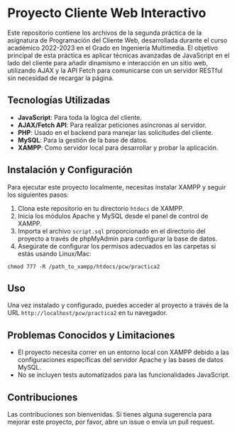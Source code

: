 # Proyecto Cliente Web Interactivo

Este repositorio contiene los archivos de la segunda práctica de la asignatura de Programación del Cliente Web, desarrollada durante el curso académico 2022-2023 en el Grado en Ingeniería Multimedia. El objetivo principal de esta práctica es aplicar técnicas avanzadas de JavaScript en el lado del cliente para añadir dinamismo e interacción en un sitio web, utilizando AJAX y la API Fetch para comunicarse con un servidor RESTful sin necesidad de recargar la página.

## Tecnologías Utilizadas

- **JavaScript**: Para toda la lógica del cliente.
- **AJAX/Fetch API**: Para realizar peticiones asíncronas al servidor.
- **PHP**: Usado en el backend para manejar las solicitudes del cliente.
- **MySQL**: Para la gestión de la base de datos.
- **XAMPP**: Como servidor local para desarrollar y probar la aplicación.

## Instalación y Configuración

Para ejecutar este proyecto localmente, necesitas instalar XAMPP y seguir los siguientes pasos:

1. Clona este repositorio en tu directorio `htdocs` de XAMPP.
2. Inicia los módulos Apache y MySQL desde el panel de control de XAMPP.
3. Importa el archivo `script.sql` proporcionado en el directorio del proyecto a través de phpMyAdmin para configurar la base de datos.
4. Asegúrate de configurar los permisos adecuados en las carpetas si estás usando Linux/Mac:

```
chmod 777 -R /path_to_xampp/htdocs/pcw/practica2
```


## Uso

Una vez instalado y configurado, puedes acceder al proyecto a través de la URL `http://localhost/pcw/practica2` en tu navegador.

## Problemas Conocidos y Limitaciones

- El proyecto necesita correr en un entorno local con XAMPP debido a las configuraciones específicas del servidor Apache y las bases de datos MySQL.
- No se incluyen tests automatizados para las funcionalidades JavaScript.

## Contribuciones

Las contribuciones son bienvenidas. Si tienes alguna sugerencia para mejorar este proyecto, por favor, abre un issue o envía un pull request.


